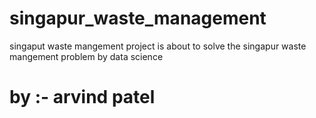 # singapur_waste_management
singaput waste mangement project is about to solve the singapur waste mangement problem by data science 
<h1> by :- arvind patel</h1>

